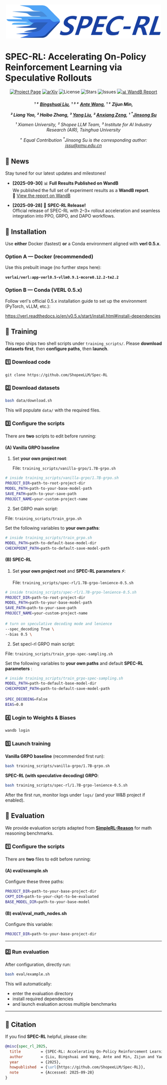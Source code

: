 <div align="center">
  <img src="./assets/page.jpg" alt="Logo" width="500">
</div>

# SPEC-RL: Accelerating On-Policy Reinforcement Learning via Speculative Rollouts

<div align="center">
  
[![Project Page](https://img.shields.io/badge/🌐-Project%20Page-brightgreen.svg)](https://bingshuailiu.github.io/Spec-RL/)
[![arXiv](https://img.shields.io/badge/arXiv-2509.23232-b31b1b.svg)](https://arxiv.org/abs/2509.23232)
<img src="https://img.shields.io/badge/License-CC%20BY%204.0-green.svg" alt="License">
<img src="https://img.shields.io/github/stars/ShopeeLLM/Spec-RL?color=yellow" alt="Stars">
<img src="https://img.shields.io/github/issues/ShopeeLLM/Spec-RL?color=red" alt="Issues">
[![📊 WandB Report](https://img.shields.io/badge/WandB-Report-orange.svg?logo=weightsandbiases&logoColor=white)](https://wandb.ai/bingshuai-liu/spec-rl/reports/SPEC-RL-Report--VmlldzoxNDQ1MDE0OQ?accessToken=wlggqshgos8pbp7r7s6h2ib9onh9woplphhqd2tf6dx8fcw00t4fdmtpvl3aeii2)



**_¹ <sup>+</sup> [Bingshuai Liu](https://bingshuailiu.github.io), ¹ ³ <sup>+</sup> [Ante Wang](https://soistesimmer.github.io/), ¹ <sup>+</sup> Zijun Min,_**

**_² Liang Yao, ² Haibo Zhang, ³ [Yang Liu](https://nlp.csai.tsinghua.edu.cn/~ly/), ² [Anxiang Zeng](https://sites.google.com/view/anxiang-zeng/home), ¹ <sup>*</sup>[Jinsong Su](https://cdmc.xmu.edu.cn/info/1010/1054.htm)_**


_¹ Xiamen University, ² Shopee LLM Team, ³ Institute for AI Industry Research (AIR), Tsinghua University_

_<sup>+</sup> Equal Contribution_
_<sup>*</sup>Jinsong Su is the corresponding author: [jssu@xmu.edu.cn](mailto:jssu@xmu.edu.cn)_
</div>

## 📢 News

Stay tuned for our latest updates and milestones!

- **[2025-09-30]** 📊 **Full Results Published on WandB**  
  We published the full set of experiment results as a **WandB report**.  
  🔗 [View the report on WandB](https://wandb.ai/bingshuai-liu/spec-rl/reports/SPEC-RL-Report--VmlldzoxNDQ1MDE0OQ?accessToken=wlggqshgos8pbp7r7s6h2ib9onh9woplphhqd2tf6dx8fcw00t4fdmtpvl3aeii2)

- **[2025-09-28]** 🎉 **SPEC-RL Release!**  
  Official release of SPEC-RL with 2–3× rollout acceleration and seamless integration into PPO, GRPO, and DAPO workflows. 

## 🧩 Installation

Use **either** Docker (fastest) **or** a Conda environment aligned with **verl 0.5.x**.

### Option A — Docker (recommended)

Use this prebuilt image (no further steps here):

**`verlai/verl:app-verl0.5-vllm0.9.1-mcore0.12.2-te2.2`**

### Option B — Conda (VERL 0.5.x)

Follow verl's official 0.5.x installation guide to set up the environment (PyTorch, vLLM, etc.):

https://verl.readthedocs.io/en/v0.5.x/start/install.html#install-dependencies


## 🚀 Training
This repo ships two shell scripts under `training_scripts/`. Please **download datasets first**, then **configure paths**, then **launch**.

### 1️⃣ Download code

````
git clone https://github.com/ShopeeLLM/Spec-RL
````

### 2️⃣ Download datasets

```bash
bash data/download.sh
````

This will populate `data/` with the required files.

### 3️⃣ Configure the scripts

There are **two** scripts to edit before running:

#### (A) Vanilla GRPO baseline

1. Set **your own project root**:

   File: `training_scripts/vanilla-grpo/1.7B-grpo.sh`

```bash
# inside training_scripts/vanilla-grpo/1.7B-grpo.sh
PROJECT_DIR=path-to-root-project-dir
MODEL_PATH=path-to-your-base-model-path
SAVE_PATH=path-to-your-save-path
PROJECT_NAME=your-custom-project-name
```

2. Set GRPO main script:

File: `training_scripts/train_grpo.sh`

Set the following variables to **your own paths**:

```bash
# inside training_scripts/train_grpo.sh
MODEL_PATH=path-to-default-base-model-dir
CHECKPOINT_PATH=path-to-default-save-model-path
```

#### (B) SPEC-RL

1. Set **your own project root** and **SPEC-RL parameters ⚡**:

   File: `training_scripts/spec-rl/1.7B-grpo-lenience-0.5.sh`

```bash
# inside training_scripts/spec-rl/1.7B-grpo-lenience-0.5.sh
PROJECT_DIR=path-to-root-project-dir
MODEL_PATH=path-to-your-base-model-path
SAVE_PATH=path-to-your-save-path
PROJECT_NAME=your-custom-project-name

# turn on speculative decoding mode and lenience
--spec_decoding True \
--bias 0.5 \
```

2. Set specl-rl GRPO main script:

File: `training_scripts/train_grpo-spec-sampling.sh`

Set the following variables to **your own paths** and default **SPEC-RL parameters** :

```bash
# inside training_scripts/train_grpo-spec-sampling.sh
MODEL_PATH=path-to-default-base-model-dir
CHECKPOINT_PATH=path-to-default-save-model-path

SPEC_DECODING=False
BIAS=0.0
```

### 4️⃣ Login to Weights & Biases

```bash
wandb login
```

### 5️⃣ Launch training

**Vanilla GRPO baseline** (recommended first run):

```bash
bash training_scripts/vanilla-grpo/1.7B-grpo.sh
```

**SPEC-RL (with speculative decoding) GRPO**:

```bash
bash training_scripts/spec-rl/1.7B-grpo-lenience-0.5.sh
```

After the first run, monitor logs under `logs/` (and your W\&B project if enabled).


## 🧠 Evaluation

We provide evaluation scripts adapted from **[SimpleRL-Reason](https://github.com/hkust-nlp/simpleRL-reason)** for math reasoning benchmarks.

### 1️⃣ Configure the scripts

There are **two** files to edit before running:

#### (A) eval/example.sh

Configure these three paths:

```bash
PROJECT_DIR=path-to-your-base-project-dir
CKPT_DIR=path-to-your-ckpt-to-be-evaluated
BASE_MODEL_DIR=path-to-your-base-model
```

#### (B) eval/eval_math_nodes.sh

Configure this variable:

```bash
PROJECT_DIR=path-to-your-base-project-dir
```

---

### 2️⃣ Run evaluation

After configuration, directly run:

```bash
bash eval/example.sh
```

This will automatically:
- enter the evaluation directory  
- install required dependencies  
- and launch evaluation across multiple benchmarks


------

## 📘 Citation
If you find **SPEC-RL** helpful, please cite:
```bibtex
@misc{spec_rl_2025,
  title         = {SPEC-RL: Accelerating On-Policy Reinforcement Learning via Speculative Rollouts},
  author        = {Liu, Bingshuai and Wang, Ante and Min, Zijun and Yao, Liang and Zhang, Haibo and Liu, Yang and Zeng, Anxiang and Su, Jinsong},
  year          = {2025},
  howpublished  = {\url{https://github.com/ShopeeLLM/Spec-RL}},
  note          = {Accessed: 2025-09-28}
}
```
